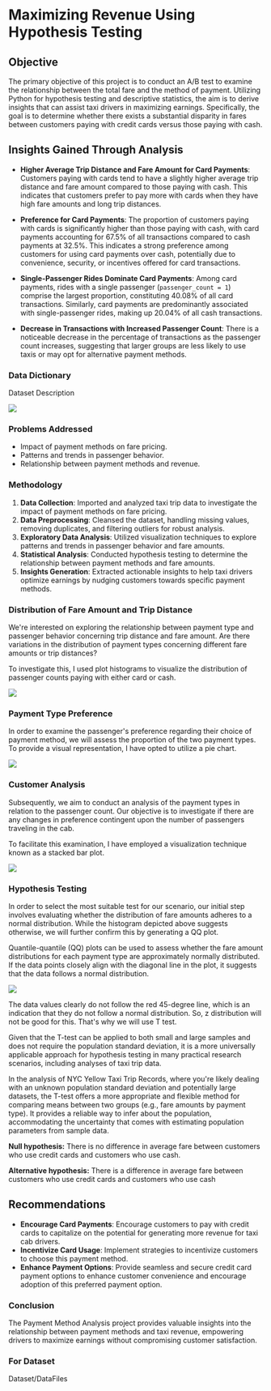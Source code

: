 # Maximizing Revenue Using Hypothesis Testing

## Objective

The primary objective of this project is to conduct an A/B test to examine the relationship between the total fare and the method of payment. Utilizing Python for hypothesis testing and descriptive statistics, the aim is to derive insights that can assist taxi drivers in maximizing earnings. Specifically, the goal is to determine whether there exists a substantial disparity in fares between customers paying with credit cards versus those paying with cash.

## Insights Gained Through Analysis

- **Higher Average Trip Distance and Fare Amount for Card Payments**: Customers paying with cards tend to have a slightly higher average trip distance and fare amount compared to those paying with cash. This indicates that customers prefer to pay more with cards when they have high fare amounts and long trip distances.

- **Preference for Card Payments**: The proportion of customers paying with cards is significantly higher than those paying with cash, with card payments accounting for 67.5% of all transactions compared to cash payments at 32.5%. This indicates a strong preference among customers for using card payments over cash, potentially due to convenience, security, or incentives offered for card transactions.

- **Single-Passenger Rides Dominate Card Payments**: Among card payments, rides with a single passenger (`passenger_count = 1`) comprise the largest proportion, constituting 40.08% of all card transactions. Similarly, card payments are predominantly associated with single-passenger rides, making up 20.04% of all cash transactions.

- **Decrease in Transactions with Increased Passenger Count**: There is a noticeable decrease in the percentage of transactions as the passenger count increases, suggesting that larger groups are less likely to use taxis or may opt for alternative payment methods.



### Data Dictionary

Dataset Description

<img src="Pics\data_dictionary_trip_records_yellow_pages-to-jpg-0001.jpg">

### Problems Addressed

- Impact of payment methods on fare pricing.
- Patterns and trends in passenger behavior.
- Relationship between payment methods and revenue.

### Methodology

1. **Data Collection**: Imported and analyzed taxi trip data to investigate the impact of payment methods on fare pricing.
2. **Data Preprocessing**: Cleansed the dataset, handling missing values, removing duplicates, and filtering outliers for robust analysis.
3. **Exploratory Data Analysis**: Utilized visualization techniques to explore patterns and trends in passenger behavior and fare amounts.
4. **Statistical Analysis**: Conducted hypothesis testing to determine the relationship between payment methods and fare amounts.
5. **Insights Generation**: Extracted actionable insights to help taxi drivers optimize earnings by nudging customers towards specific payment methods.



### Distribution of Fare Amount and Trip Distance

We're interested on exploring the relationship between payment type and passenger behavior concerning trip distance and fare amount. Are there variations in the distribution of payment types concerning different fare amounts or trip distances?

To investigate this, I used plot histograms to visualize the distribution of passenger counts paying with either card or cash.

<img src="Pics\Distribution.png">


### Payment Type Preference

In order to examine the passenger's preference regarding their choice of payment method, we will assess the proportion of the two payment types. To provide a visual representation, I have opted to utilize a pie chart.


<img src="Pics\PieChart.png">


### Customer Analysis

Subsequently, we aim to conduct an analysis of the payment types in relation to the passenger count. Our objective is to investigate if there are any changes in preference contingent upon the number of passengers traveling in the cab.

To facilitate this examination, I have employed a visualization technique known as a stacked bar plot.

<img src="Pics\Cust_Analysis.png">

### Hypothesis Testing

In order to select the most suitable test for our scenario, our initial step involves evaluating whether the distribution of fare amounts adheres to a normal distribution. While the histogram depicted above suggests otherwise, we will further confirm this by generating a QQ plot.

Quantile-quantile (QQ) plots can be used to assess whether the fare amount distributions for each payment type are approximately normally distributed. If the data points closely align with the diagonal line in the plot, it suggests that the data follows a normal distribution.


<img src="Pics\Hypothesis Testing.png">

The data values clearly do not follow the red 45-degree line, which is an indication that they do not follow a normal distribution. So, z distribution will not be good for this. That's why we will use T test.

Given that the T-test can be applied to both small and large samples and does not require the population standard deviation, it is a more universally applicable approach for hypothesis testing in many practical research scenarios, including analyses of taxi trip data.

In the analysis of NYC Yellow Taxi Trip Records, where you're likely dealing with an unknown population standard deviation and potentially large datasets, the T-test offers a more appropriate and flexible method for comparing means between two groups (e.g., fare amounts by payment type). It provides a reliable way to infer about the population, accommodating the uncertainty that comes with estimating population parameters from sample data.

**Null hypothesis:** There is no difference in average fare between customers who use credit cards and customers who use cash.

**Alternative hypothesis:** There is a difference in average fare between customers who use credit cards and customers who use cash

## Recommendations

- **Encourage Card Payments**: Encourage customers to pay with credit cards to capitalize on the potential for generating more revenue for taxi cab drivers.
- **Incentivize Card Usage**: Implement strategies to incentivize customers to choose this payment method.
- **Enhance Payment Options**: Provide seamless and secure credit card payment options to enhance customer convenience and encourage adoption of this preferred payment option.

### Conclusion

The Payment Method Analysis project provides valuable insights into the relationship between payment methods and taxi revenue, empowering drivers to maximize earnings without compromising customer satisfaction.

### For Dataset

Dataset/DataFiles

